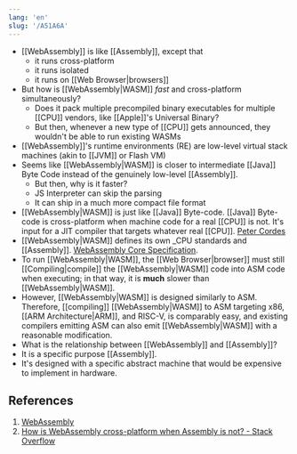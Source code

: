 ```yaml
---
lang: 'en'
slug: '/A51A6A'
---
```


- [[WebAssembly]] is like [[Assembly]], except that
  - it runs cross-platform
  - it runs isolated
  - it runs on [[Web Browser|browsers]]
- But how is [[WebAssembly|WASM]] _fast_ and cross-platform simultaneously?
  - Does it pack multiple precompiled binary executables for multiple [[CPU]] vendors, like [[Apple]]'s Universal Binary?
  - But then, whenever a new type of [[CPU]] gets announced, they wouldn't be able to run existing WASMs
- [[WebAssembly]]'s runtime environments (RE) are low-level virtual stack machines (akin to [[JVM]] or Flash VM)
- Seems like [[WebAssembly|WASM]] is closer to intermediate [[Java]] Byte Code instead of the genuinely low-level [[Assembly]].
  - But then, why is it faster?
  - JS Interpreter can skip the parsing
  - It can ship in a much more compact file format
- [[WebAssembly|WASM]] is just like [[Java]] Byte-code. [[Java]] Byte-code is cross-platform when machine code for a real [[CPU]] is not. It's input for a JIT compiler that targets whatever real [[CPU]]. [Peter Cordes](https://stackoverflow.com/users/224132/peter-cordes)
- [[WebAssembly|WASM]] defines its own \_CPU standards and [[Assembly]]. [WebAssembly Core Specification](https://webassembly.github.io/spec/core/bikeshed/).
- To run [[WebAssembly|WASM]], the [[Web Browser|browser]] must still [[Compiling|compile]] the [[WebAssembly|WASM]] code into ASM code when executing; in that way, it is **much** slower than [[WebAssembly|WASM]].
- However, [[WebAssembly|WASM]] is designed similarly to ASM. Therefore, [[compiling]] [[WebAssembly|WASM]] to ASM targeting x86, [[ARM Architecture|ARM]], and RISC-V, is comparably easy, and existing compilers emitting ASM can also emit [[WebAssembly|WASM]] with a reasonable modification.
- What is the relationship between [[WebAssembly]] and [[Assembly]]?
- It is a specific purpose [[Assembly]].
- It's designed with a specific abstract machine that would be expensive to implement in hardware.

## References

1. [WebAssembly](https://en.wikipedia.org/wiki/WebAssembly)
2. [How is WebAssembly cross-platform when Assembly is not? - Stack Overflow](https://stackoverflow.com/questions/73790881/how-is-webassembly-cross-platform-when-assembly-is-not)

